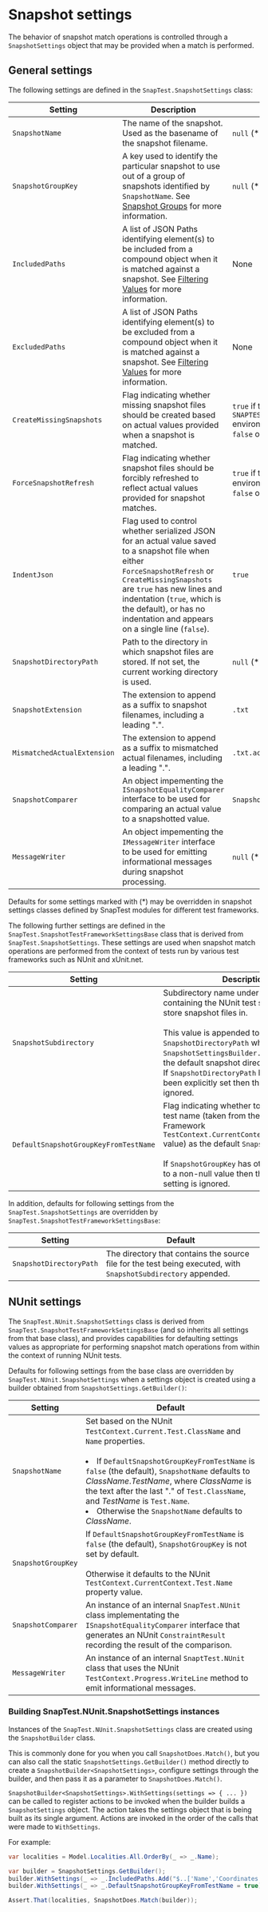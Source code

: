 # Snapshot settings

The behavior of snapshot match operations is controlled through a `SnapshotSettings` object that may be provided when a match is performed.

## General settings

The following settings are defined in the `SnapTest.SnapshotSettings` class:

Setting|Description|Default
---|---|---
`SnapshotName`|The name of the snapshot. Used as the basename of the snapshot filename.|`null` (*)
`SnapshotGroupKey`|A key used to identify the particular snapshot to use out of a group of snapshots identified by `SnapshotName`. See [Snapshot Groups](SnapshotGroups.md) for more information.|`null` (*)
`IncludedPaths`|A list of JSON Paths identifying element(s) to be included from a compound object when it is matched against a snapshot. See [Filtering Values](Filtering.md) for more information.|None
`ExcludedPaths`|A list of JSON Paths identifying element(s) to be excluded from a compound object when it is matched against a snapshot. See [Filtering Values](Filtering.md) for more information.|None
`CreateMissingSnapshots`|Flag indicating whether missing snapshot files should be created based on actual values provided when a snapshot is matched.|`true` if the `SNAPTEST_CREATE_MISSING_SNAPSHOTS` environment variable is not empty; `false` otherwise
`ForceSnapshotRefresh`|Flag indicating whether snapshot files should be forcibly refreshed to reflect actual values provided for snapshot matches.|`true` if the `SNAPTEST_REFRESH` environment variable is not empty; `false` otherwise
`IndentJson`|Flag used to control whether serialized JSON for an actual value saved to a snapshot file when either `ForceSnapshotRefresh` or `CreateMissingSnapshots` are `true` has new lines and indentation (`true`, which is the default), or has no indentation and appears on a single line (`false`).|`true`
`SnapshotDirectoryPath`|Path to the directory in which snapshot files are stored. If not set, the current working directory is used.|`null` (*)
`SnapshotExtension`|The extension to append as a suffix to snapshot filenames, including a leading ".".|`.txt`
`MismatchedActualExtension`|The extension to append as a suffix to mismatched actual filenames, including a leading ".".|`.txt.actual`
`SnapshotComparer`|An object impementing the `ISnapshotEqualityComparer` interface to be used for comparing an actual value to a snapshotted value.|`SnapshotComparer.Default`
`MessageWriter`|An object impementing the `IMessageWriter` interface to be used for emitting informational messages during snapshot processing.|`null` (*)

Defaults for some settings marked with (*) may be overridden in snapshot settings classes defined by SnapTest modules for different test frameworks.

The following further settings are defined in the `SnapTest.SnapshotTestFrameworkSettingsBase` class that is derived from `SnapTest.SnapshotSettings`. These settings are used when snapshot match operations are performed from the context of tests run by various test frameworks such as NUnit and xUnit.net.

Setting|Description|Default
---|---|---
`SnapshotSubdirectory`|Subdirectory name under the directory containing the NUnit test source file to store snapshot files in.<br/><br/>This value is appended to the `SnapshotDirectoryPath` when `SnapshotSettingsBuilder.Build` determines the default snapshot directory path to use. If `SnapshotDirectoryPath` has otherwise been explicitly set then this setting is ignored.|`_snapshots`
`DefaultSnapshotGroupKeyFromTestName`|Flag indicating whether to use the NUnit test name (taken from the NUnit Framework `TestContext.CurrentContext.Test.TestName` value) as the default `SnapshotGroupKey`.<br/><br/>If `SnapshotGroupKey` has otherwise been set to a non-null value then the value of this setting is ignored.|`false`

In addition, defaults for following settings from the `SnapTest.SnapshotSettings` are overridden by `SnapTest.SnapshotTestFrameworkSettingsBase`:

Setting|Default
---|---
`SnapshotDirectoryPath`|The directory that contains the source file for the test being executed, with `SnapshotSubdirectory` appended.


## NUnit settings

The `SnapTest.NUnit.SnapshotSettings` class is derived from `SnapTest.SnapshotTestFrameworkSettingsBase` (and so inherits all settings from that base class), and provides capabilities for defaulting settings values as appropriate for performing snapshot match operations from within the context of running NUnit tests.

Defaults for following settings from the base class are overridden by `SnapTest.NUnit.SnapshotSettings` when a settings object is created using a builder obtained from `SnapshotSettings.GetBuilder()`:

Setting|Default
---|---
`SnapshotName`|Set based on the NUnit `TestContext.Current.Test.ClassName` and `Name` properties.<br/><br/><list><li>If `DefaultSnapshotGroupKeyFromTestName` is `false` (the default), `SnapshotName` defaults to _ClassName_._TestName_, where _ClassName_ is the text after the last "." of `Test.ClassName`, and _TestName_ is `Test.Name`.</li><li>Otherwise the `SnapshotName` defaults to _ClassName_.</li></list>
`SnapshotGroupKey`|If `DefaultSnapshotGroupKeyFromTestName` is `false` (the default), `SnapshotGroupKey` is not set by default.<br/><br/>Otherwise it defaults to the NUnit `TestContext.CurrentContext.Test.Name` property value.
`SnapshotComparer`|An instance of an internal `SnapTest.NUnit` class implementating the `ISnapshotEqualityComparer` interface that generates an NUnit `ConstraintResult` recording the result of the comparison.
`MessageWriter`|An instance of an internal `SnaptTest.NUnit` class that uses the NUnit `TestContext.Progress.WriteLine` method to emit informational messages.


### Building SnapTest.NUnit.SnapshotSettings instances

Instances of the `SnapTest.NUnit.SnapshotSettings` class are created using the `SnapshotBuilder` class.

This is commonly done for you when you call `SnapshotDoes.Match()`, but you can also call the static `SnapshotSettings.GetBuilder()` method directly to create a `SnapshotBuilder<SnapshotSettings>`, configure settings through the builder, and then pass it as a parameter to `SnapshotDoes.Match()`.

`SnapshotBuilder<SnapshotSettings>.WithSettings(settings => { ... })` can be called to register actions to be invoked when the builder builds a `SnapshotSettings` object. The action takes the settings object that is being built as its single argument. Actions are invoked in the order of the calls that were made to `WithSettings`.

For example:

```C#
var localities = Model.Localities.All.OrderBy(_ => _.Name);

var builder = SnapshotSettings.GetBuilder();
builder.WithSettings(_ => _.IncludedPaths.Add("$..['Name','Coordinates']"));
builder.WithSettings(_ => _.DefaultSnapshotGroupKeyFromTestName = true);

Assert.That(localities, SnapshotDoes.Match(builder));
```
